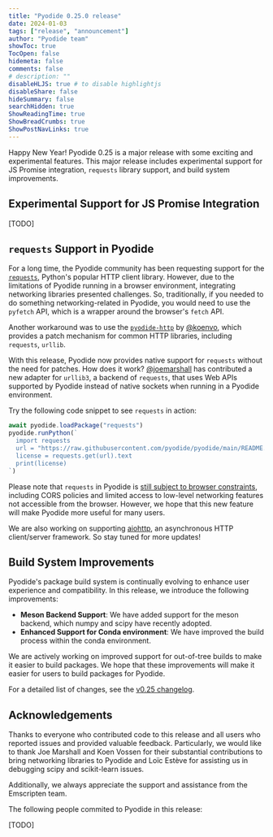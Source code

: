 ```yaml
---
title: "Pyodide 0.25.0 release"
date: 2024-01-03
tags: ["release", "announcement"]
author: "Pyodide team"
showToc: true
TocOpen: false
hidemeta: false
comments: false
# description: ""
disableHLJS: true # to disable highlightjs
disableShare: false
hideSummary: false
searchHidden: true
ShowReadingTime: true
ShowBreadCrumbs: true
ShowPostNavLinks: true
---
```


Happy New Year! Pyodide 0.25 is a major release with some exciting and experimental features.
This major release includes experimental support for JS Promise integration, `requests` library support,
and build system improvements.

## Experimental Support for JS Promise Integration

[TODO]

## `requests` Support in Pyodide

For a long time, the Pyodide community has been requesting support for the
[`requests`](https://github.com/psf/requests),
Python's popular HTTP client library. However, due to the limitations of Pyodide
running in a browser environment, integrating networking libraries presented challenges.
So, traditionally, if you needed to do something networking-related in Pyodide, you would need to use the
`pyfetch` API, which is a wrapper around the browser's `fetch` API.

Another workaround was to use the [`pyodide-http`](https://github.com/koenvo/pyodide-http) by [@koenvo](https://github.com/koenvo),
which provides a patch mechanism for common HTTP libraries, including `requests`, `urllib`.

With this release, Pyodide now provides native support for `requests` without the need for patches.
How does it work? [@joemarshall](https://github.com/joemarshall) has contributed a new adapter for `urllib3`, a backend of `requests`,
that uses Web APIs supported by Pyodide instead of native sockets when running in a Pyodide environment.

Try the following code snippet to see `requests` in action:

```js
await pyodide.loadPackage("requests")
pyodide.runPython(`
  import requests
  url = "https://raw.githubusercontent.com/pyodide/pyodide/main/README.md"
  license = requests.get(url).text
  print(license)
`)
```

Please note that `requests` in Pyodide is
[still subject to browser constraints](https://pyodide.org/en/latest/usage/wasm-constraints.html#synchronous-http-requests-support),
including CORS policies and limited access to low-level networking features not accessible from the browser.
However, we hope that this new feature will make Pyodide more useful for many users.

We are also working on supporting [aiohttp](https://github.com/aio-libs/aiohttp), an asynchronous HTTP client/server framework.
So stay tuned for more updates!

## Build System Improvements

Pyodide's package build system is continually evolving to enhance user experience and compatibility. In this release, we introduce the following improvements:

- **Meson Backend Support**: We have added support for the meson backend, which numpy and scipy have recently adopted.
- **Enhanced Support for Conda environment**: We have improved the build process within the conda environment.

We are actively working on improved support for out-of-tree builds to make it easier to build packages.
We hope that these improvements will make it easier for users to build packages for Pyodide.

For a detailed list of changes, see the [v0.25 changelog](https://pyodide.org/en/0.25.0/project/changelog.html#version-0-25-0).

## Acknowledgements

Thanks to everyone who contributed code to this release and
all users who reported issues and provided valuable feedback.
Particularly, we would like to thank Joe Marshall and Koen Vossen
for their substantial contributions to bring networking libraries to Pyodide
and Loïc Estève for assisting us in debugging scipy and scikit-learn issues.

Additionally, we always appreciate the support and assistance from the Emscripten team.

The following people commited to Pyodide in this release:

[TODO]